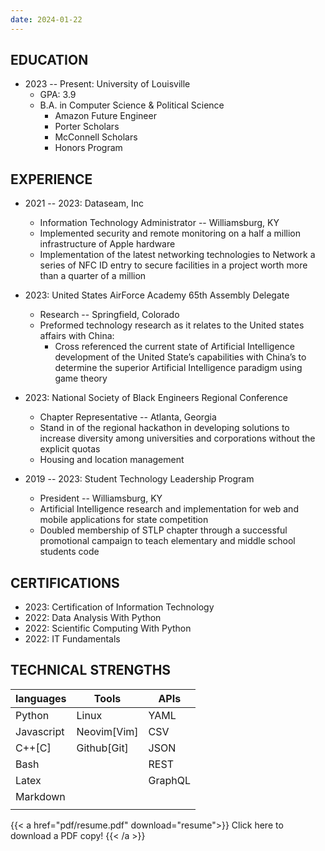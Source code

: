 ```yaml
---
date: 2024-01-22
---
```




## EDUCATION
- 2023 -- Present: University of Louisville
  - GPA: 3.9
  - B.A. in Computer Science & Political Science
    - Amazon Future Engineer 
    - Porter Scholars 
    - McConnell Scholars 
    - Honors Program

## EXPERIENCE

- 2021 -- 2023: Dataseam, Inc
  - Information Technology Administrator -- Williamsburg, KY
  - Implemented security and remote monitoring on a half a million infrastructure of Apple hardware
  - Implementation of the latest networking technologies to Network a series of NFC ID entry to secure facilities in a project worth more than a quarter of a million
    
    
- 2023: United States AirForce Academy 65th Assembly Delegate
  - Research -- Springfield, Colorado
  - Preformed technology research as it relates to the United states affairs with China:
    - Cross referenced the current state of Artificial Intelligence development of the United State’s capabilities with China’s to determine the superior Artificial Intelligence paradigm using game theory

- 2023: National Society of Black Engineers Regional Conference
  - Chapter Representative -- Atlanta, Georgia
  - Stand in of the regional hackathon in developing solutions to increase diversity among universities and corporations without the explicit quotas
  - Housing and location management

- 2019 -- 2023: Student Technology Leadership Program
  - President -- Williamsburg, KY
  - Artificial Intelligence research and implementation for web and mobile applications for state competition
  - Doubled membership of STLP chapter through a successful promotional campaign to teach elementary and middle school students code

## CERTIFICATIONS
- 2023: Certification of Information Technology 
- 2022: Data Analysis With Python 
- 2022: Scientific Computing With Python 
- 2022: IT Fundamentals 



## TECHNICAL STRENGTHS


| languages  | Tools       | APIs    |
|------------|-------------|---------|
| Python     | Linux       | YAML    |
| Javascript | Neovim[Vim] | CSV     |
| C++[C]     | Github[Git] | JSON    |
| Bash       |             | REST    |
| Latex      |             | GraphQL |
| Markdown   |             |         |
|            |             |         |


{{< a href="pdf/resume.pdf" download="resume">}}
  Click here to download a PDF copy!
{{< /a >}}
